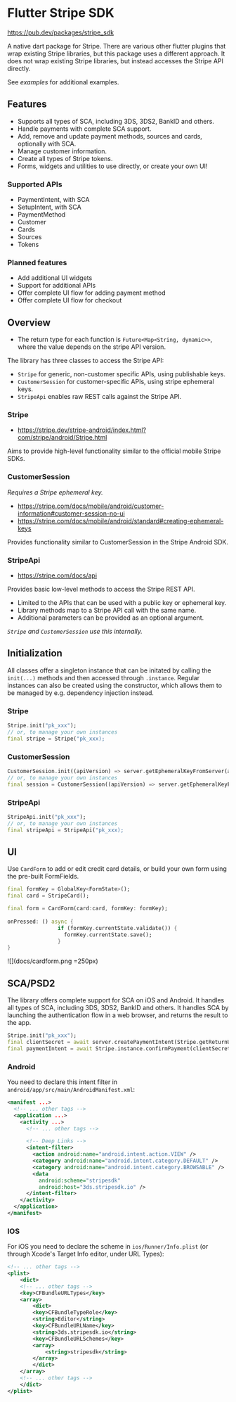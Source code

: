 # Flutter Stripe SDK

<https://pub.dev/packages/stripe_sdk>

A native dart package for Stripe. There are various other flutter plugins that wrap existing Stripe libraries,
but this package uses a different approach.
It does not wrap existing Stripe libraries, but instead accesses the Stripe API directly.

See *examples* for additional examples.


## Features

* Supports all types of SCA, including 3DS, 3DS2, BankID and others.
* Handle payments with complete SCA support.
* Add, remove and update payment methods, sources and cards, optionally with SCA.
* Manage customer information.
* Create all types of Stripe tokens.
* Forms, widgets and utilities to use directly, or create your own UI!


### Supported APIs

- PaymentIntent, with SCA
- SetupIntent, with SCA
- PaymentMethod
- Customer
- Cards
- Sources
- Tokens


### Planned features

- Add additional UI widgets
- Support for additional APIs
- Offer complete UI flow for adding payment method
- Offer complete UI flow for checkout


## Overview

- The return type for each function is `Future<Map<String, dynamic>>`, where the value depends on the stripe API version.

The library has three classes to access the Stripe API:

- `Stripe` for generic, non-customer specific APIs, using publishable keys.
- `CustomerSession` for customer-specific APIs, using stripe ephemeral keys.
- `StripeApi` enables raw REST calls against the Stripe API.


### Stripe

- <https://stripe.dev/stripe-android/index.html?com/stripe/android/Stripe.html>

Aims to provide high-level functionality similar to the official mobile Stripe SDKs.

### CustomerSession

_Requires a Stripe ephemeral key._

- <https://stripe.com/docs/mobile/android/customer-information#customer-session-no-ui>
- <https://stripe.com/docs/mobile/android/standard#creating-ephemeral-keys>

Provides functionality similar to CustomerSession in the Stripe Android SDK.

### StripeApi

- <https://stripe.com/docs/api>

Provides basic low-level methods to access the Stripe REST API. 

- Limited to the APIs that can be used with a public key or ephemeral key.
- Library methods map to a Stripe API call with the same name.
- Additional parameters can be provided as an optional argument.


 _`Stripe` and `CustomerSession` use this internally._

## Initialization

All classes offer a singleton instance that can be initated by calling the `init(...)` methods and then accessed through `.instance`.
Regular instances can also be created using the constructor, which allows them to be managed by e.g. dependency injection instead.

### Stripe

```dart
Stripe.init("pk_xxx");
// or, to manage your own instances
final stripe = Stripe("pk_xxx);
```

### CustomerSession

```dart
CustomerSession.init((apiVersion) => server.getEphemeralKeyFromServer(apiVersion));
// or, to manage your own instances
final session = CustomerSession((apiVersion) => server.getEphemeralKeyFromServer(apiVersion))
```

### StripeApi

```dart
StripeApi.init("pk_xxx");
// or, to manage your own instances
final stripeApi = StripeApi("pk_xxx);
```

## UI

Use `CardForm` to add or edit credit card details, or build your own form using the pre-built FormFields.

```dart
final formKey = GlobalKey<FormState>();
final card = StripeCard();

final form = CardForm(card:card, formKey: formKey);
 
onPressed: () async {
                if (formKey.currentState.validate()) {
                  formKey.currentState.save();
                }
}


```

![](docs/cardform.png =250px)         

## SCA/PSD2

The library offers complete support for SCA on iOS and Android.
It handles all types of SCA, including 3DS, 3DS2, BankID and others.
It handles SCA by launching the authentication flow in a web browser, and returns the result to the app.

```dart
Stripe.init("pk_xxx");
final clientSecret = await server.createPaymentIntent(Stripe.getReturnUrl());
final paymentIntent = await Stripe.instance.confirmPayment(clientSecret, "pm_card_visa");
```

### Android

You need to declare this intent filter in `android/app/src/main/AndroidManifest.xml`:

```xml
<manifest ...>
  <!-- ... other tags -->
  <application ...>
    <activity ...>
      <!-- ... other tags -->

      <!-- Deep Links -->
      <intent-filter>
        <action android:name="android.intent.action.VIEW" />
        <category android:name="android.intent.category.DEFAULT" />
        <category android:name="android.intent.category.BROWSABLE" />
        <data
          android:scheme="stripesdk"
          android:host="3ds.stripesdk.io" />
      </intent-filter>
    </activity>
  </application>
</manifest>
```

### IOS

For iOS you need to declare the scheme in
`ios/Runner/Info.plist` (or through Xcode's Target Info editor,
under URL Types):

```xml
<!-- ... other tags -->
<plist>
    <dict>
    <!-- ... other tags -->
    <key>CFBundleURLTypes</key>
    <array>
        <dict>
        <key>CFBundleTypeRole</key>
        <string>Editor</string>
        <key>CFBundleURLName</key>
        <string>3ds.stripesdk.io</string>
        <key>CFBundleURLSchemes</key>
        <array>
            <string>stripesdk</string>
        </array>
        </dict>
    </array>
    <!-- ... other tags -->
    </dict>
</plist>
```
